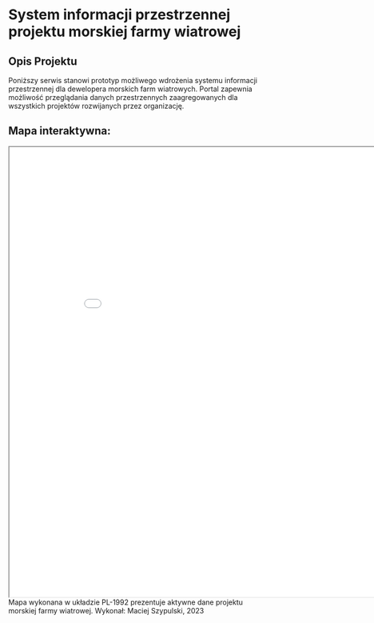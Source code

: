 # System informacji przestrzennej projektu morskiej farmy wiatrowej
## Opis Projektu
Poniższy serwis stanowi prototyp możliwego wdrożenia systemu informacji przestrzennej
dla dewelopera morskich farm wiatrowych. 
Portal zapewnia możliwość przeglądania danych przestrzennych zaagregowanych dla wszystkich projektów 
rozwijanych przez organizację.
## Mapa interaktywna:
<iframe src="map.html" height="900" width="900"></iframe>
Mapa wykonana w układzie PL-1992 prezentuje aktywne dane projektu morskiej farmy wiatrowej.
Wykonał: Maciej Szypulski, 2023
